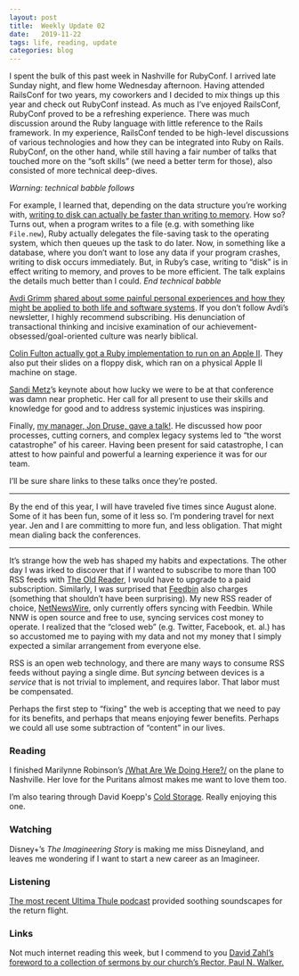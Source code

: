 ```yaml
---
layout: post
title:  Weekly Update 02
date:   2019-11-22
tags: life, reading, update
categories: blog
---
```


I spent the bulk of this past week in Nashville for RubyConf. I arrived late Sunday night, and flew home Wednesday afternoon. Having attended RailsConf for two years, my coworkers and I decided to mix things up this year and check out RubyConf instead. As much as I’ve enjoyed RailsConf, RubyConf proved to be a refreshing experience. There was much discussion around the Ruby language with little reference to the Rails framework. In my experience, RailsConf tended to be high-level discussions of various technologies and how they can be integrated into Ruby on Rails. RubyConf, on the other hand, while still having a fair number of talks that touched more on the “soft skills” (we need a better term for those), also consisted of more technical deep-dives.

_Warning: technical babble follows_

For example, I learned that, depending on the data structure you’re working with, [writing to disk can actually be faster than writing to memory](http://rubyconf.org/program#session-883). How so? Turns out, when a program writes to a file (e.g. with something like `File.new`), Ruby actually delegates the file-saving task to the operating system, which then queues up the task to do later. Now, in something like a database, where you don’t want to lose any data if your program crashes, writing to disk occurs immediately. But, in Ruby’s case, writing to “disk” is in effect writing to memory, and proves to be more efficient. The talk explains the details much better than I could.
_End technical babble_

[Avdi Grimm](https://avdi.codes/) [shared about some painful personal experiences and how they might be applied to both life and software systems](http://rubyconf.org/program#session-864). If you don’t follow Avdi’s newsletter, I highly recommend subscribing. His denunciation of transactional thinking and incisive examination of our achievement-obsessed/goal-oriented culture was nearly biblical. 

[Colin Fulton actually got a Ruby implementation to run on an Apple II](http://rubyconf.org/program#session-857). They also put their slides on a floppy disk, which ran on a physical Apple II machine on stage.

[Sandi Metz](https://www.sandimetz.com/)’s keynote about how lucky we were to be at that conference was damn near prophetic. Her call for all present to use their skills and knowledge for good and to address systemic injustices was inspiring.

Finally, [my manager, Jon Druse, gave a talk!](http://rubyconf.org/program#session-878). He discussed how poor processes, cutting corners, and complex legacy systems led to “the worst catastrophe” of his career. Having been present for said catastrophe, I can attest to how painful and powerful a learning experience it was for our team.

I’ll be sure share links to these talks once they’re posted. 

- - - -

By the end of this year, I will have traveled five times since August alone. Some of it has been fun, some of it less so. I’m pondering travel for next year. Jen and I are committing to more fun, and less obligation. That might mean dialing back the conferences.

- - - -

It’s strange how the web has shaped my habits and expectations. The other day I was irked to discover that if I wanted to subscribe to more than 100 RSS feeds with [The Old Reader](https://theoldreader.com/users/sign_in), I would have to upgrade to a paid subscription. Similarly, I was surprised that [Feedbin](https://feedbin.com/) also charges (something that shouldn’t have been surprising). My new RSS reader of choice, [NetNewsWire](https://ranchero.com/netnewswire/), only currently offers syncing with Feedbin. While NNW is open source and free to use, syncing services cost money to operate. I realized that the “closed web” (e.g. Twitter, Facebook, et. al.) has so accustomed me to paying with my data and not my money that I simply expected a similar arrangement from everyone else.

RSS is an open web technology, and there are many ways to consume RSS feeds without paying a single dime. But _syncing_ between devices is a _service_ that is not trivial to implement, and requires labor. That labor must be compensated.

Perhaps the first step to “fixing" the web is accepting that we need to pay for its benefits, and perhaps that means enjoying fewer benefits. Perhaps we could all use some subtraction of “content” in our lives.

### Reading

I finished Marilynne Robinson’s [/What Are We Doing Here?/](https://www.indiebound.org/book/9781250310385) on the plane to Nashville. Her love for the Puritans almost makes me want to love them too.

I’m also tearing through David Koepp's [Cold Storage](https://www.indiebound.org/book/9780062916433). Really enjoying this one.

### Watching

Disney+’s _The Imagineering Story_ is making me miss Disneyland, and leaves me wondering if I want to start a new career as an Imagineer. 

### Listening

[The most recent Ultima Thule podcast](https://www.ultimathule.info/listen.html) provided soothing soundscapes for the return flight.

### Links

Not much internet reading this week, but I commend to you [David Zahl’s foreword to a collection of sermons by our church’s Rector, Paul N. Walker.](https://mbird.com/2019/11/now-available-faith-once-delivered-sermons-by-paul-n-walker/)